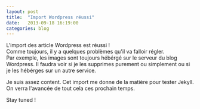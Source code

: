 ```yaml
---
layout: post
title:  "Import Wordpress réussi"
date:   2013-09-18 16:19:00
categories: blog
---
```


L'import des article Wordpress est réussi !  
Comme toujours, il y a quelques problèmes qu'il va falloir régler.  
Par exemple, les images sont toujours hébérgé sur le serveur du blog Wordpress. Il faudra voir si je les supprimes purement ou simplement ou si je les hébérges sur un autre service.

Je suis assez content. Cet import me donne de la matière pour tester Jekyll.  
On verra l'avancée de tout cela ces prochain temps.

Stay tuned !
